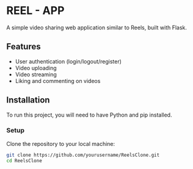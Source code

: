# REEL - APP

A simple video sharing web application similar to Reels, built with Flask.

## Features

- User authentication (login/logout/register)
- Video uploading
- Video streaming
- Liking and commenting on videos

## Installation

To run this project, you will need to have Python and pip installed.

### Setup

Clone the repository to your local machine:

```sh
git clone https://github.com/yourusername/ReelsClone.git
cd ReelsClone
